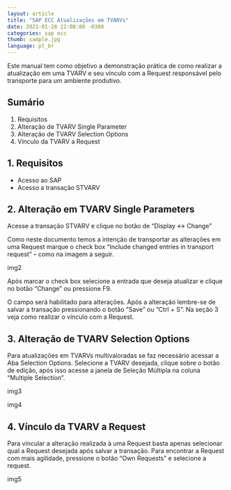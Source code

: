 ```yaml
---
layout: article
title: "SAP ECC Atualizações em TVARVs"
date: 2021-01-28 22:08:00 -0300 
categories: sap ecc
thumb: sample.jpg
language: pt_br
---
```


Este manual tem como objetivo a demonstração prática de como realizar a atualização em uma TVARV e seu vínculo com a Request responsável pelo transporte para um ambiente produtivo.

## Sumário

1.	Requisitos
2.	Alteração de TVARV Single Parameter
3.	Alteração de TVARV Selection Options
4.	Vínculo da TVARV a Request

## 1. Requisitos

- Acesso ao SAP
- Acesso a transação STVARV

## 2. Alteração em TVARV Single Parameters

Acesse a transação STVARV e clique no botão de “Display <-> Change”

Como neste documento temos a intenção de transportar as alterações em uma Request marque o check box “Include changed entries in transport request” – como na imagem a seguir.

img2

Após marcar o check box selecione a entrada que deseja atualizar e clique no botão “Change” ou pressione F9.

O campo será habilitado para alterações. Após a alteração lembre-se de salvar a transação pressionando o botão “Save” ou “Ctrl + S”. Na seção 3 veja como realizar o vínculo com a Request.

## 3. Alteração de TVARV Selection Options

Para atualizações em TVARVs multivaloradas se faz necessário acessar a Aba Selection Options.
Selecione a TVARV desejada, clique sobre o botão de edição, após isso acesse a janela de Seleção Múltipla na coluna “Multiple Selection”.

img3

img4

## 4. Vínculo da TVARV a Request

Para vincular a alteração realizada à uma Request basta apenas selecionar qual a Request desejada após salvar a transação.
Para encontrar a Request com mais agilidade, pressione o botão “Own Requests” e selecione a request.

img5